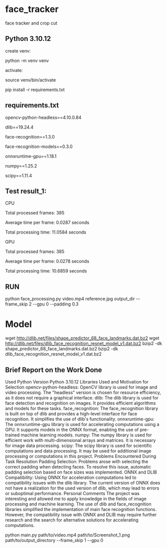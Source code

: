 # face_tracker
face tracker and crop cut

## Python 3.10.12

create venv:

python -m venv venv

activate:

source venv/bin/activate


pip install -r requirements.txt

## requirements.txt


opencv-python-headless==4.10.0.84

dlib==19.24.4

face-recognition==1.3.0

face-recognition-models==0.3.0

onnxruntime-gpu==1.18.1

numpy==1.25.2

scipy==1.11.4


## Test result_1:

CPU

Total processed frames: 385

Average time per frame: 0.0287 seconds

Total processing time: 11.0584 seconds

GPU

Total processed frames: 385

Average time per frame: 0.0278 seconds

Total processing time: 10.6859 seconds


## RUN

python face_processing.py video.mp4 reference.jpg output_dir --frame_skip 2 --gpu 0 --padding 0.3

# Model

wget http://dlib.net/files/shape_predictor_68_face_landmarks.dat.bz2
wget http://dlib.net/files/dlib_face_recognition_resnet_model_v1.dat.bz2
bzip2 -dk shape_predictor_68_face_landmarks.dat.bz2
bzip2 -dk dlib_face_recognition_resnet_model_v1.dat.bz2


## Brief Report on the Work Done
Used Python Version
Python 3.10.12
Libraries Used and Motivation for Selection
opencv-python-headless: OpenCV library is used for image and video processing. The "headless" version is chosen for resource efficiency, as it does not require a graphical interface.
dlib: The dlib library is used for face detection and recognition on images. It provides efficient algorithms and models for these tasks.
face_recognition: The face_recognition library is built on top of dlib and provides a high-level interface for face recognition. It simplifies the use of dlib's functionality.
onnxruntime-gpu: The onnxruntime-gpu library is used for accelerating computations using a GPU. It supports models in the ONNX format, enabling the use of pre-trained machine learning models.
numpy: The numpy library is used for efficient work with multi-dimensional arrays and matrices. It is necessary for image data processing.
scipy: The scipy library is used for scientific computations and data processing. It may be used for additional image processing or computations in this project.
Problems Encountered During Task Resolution
Padding Selection: Problems arose with selecting the correct padding when detecting faces. To resolve this issue, automatic padding selection based on face sizes was implemented.
ONNX and DLIB Compatibility: Using ONNX for acceleration computations led to compatibility issues with the dlib library. The current version of ONNX does not have a realization for the used version of dlib, which may lead to errors or suboptimal performance.
Personal Comments
The project was interesting and allowed me to apply knowledge in the fields of image processing and machine learning. The use of dlib and face_recognition libraries simplified the implementation of main face recognition functions. However, the compatibility issue with ONNX and DLIB may require further research and the search for alternative solutions for accelerating computations.

python main.py path/to/video.mp4 path/to/Screenshot_1.png path/to/output_directory --frame_skip 1 --gpu 0

